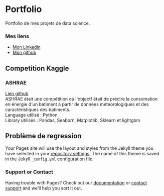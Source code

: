 # Portfolio
Portfolio de mes projets de data science.

### Mes liens
- [Mon Linkedin](https://www.linkedin.com/in/matieu-allier-749b42195/)
- [Mon github](https://github.com/MatieuAllier)

## Competition Kaggle

### ASHRAE
[Lien github](https://github.com/MatieuAllier/ASHRAE/blob/master/Projet_energie.ipynb)   
ASHRAE était une compétition où l'objectf était de prédire la consomation en énergie d'un batiment à partir de données météorologiques et des caractéristiques des batiments.   
Language utilisé : Python   
Library utilisés : Pandas, Seaborn, Matplotlib, Sklearn et lightgbm

## Problème de regression

Your Pages site will use the layout and styles from the Jekyll theme you have selected in your [repository settings](https://github.com/MatieuAllier/matieuallier.github.io/settings). The name of this theme is saved in the Jekyll `_config.yml` configuration file.

### Support or Contact

Having trouble with Pages? Check out our [documentation](https://help.github.com/categories/github-pages-basics/) or [contact support](https://github.com/contact) and we’ll help you sort it out.

